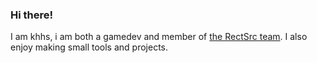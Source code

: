 ### Hi there!
I am khhs, i am both a gamedev and member of [the RectSrc team](https://github.com/rectsrc). I also enjoy making small tools and projects.
